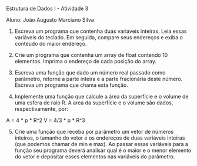 Estrutura de Dados I - Atividade 3

Aluno: João Augusto Marciano Silva

1. Escreva um programa que contenha duas variaveis inteiras. Leia essas variáveis do teclado. Em seguida, compare seus endereços e exiba o conteudo do maior endereço.

2. Crie um programa que contenha um array de float contendo 10 elementos. Imprima o endereço de cada posição do array.

3. Escreva uma função que dado um número real passado como parâmetro, retorne a parte inteira e a parte fracionária deste número. Escreva um programa que chama esta função.

4. Implemente uma função que calcule a área da superfície e o volume de uma esfera de raio R. A area da superfície e o volume são dados, respectivamente, por:

A = 4 * p * R^2
V = 4/3 * p * R^3

5. Crie uma função que receba por parâmetro um vetor de números inteiros, o tamanho do vetor e os endereços de duas variáveis inteiras (que podemos chamar de min e max). Ao passar essas variáveis para a função seu programa deverá analisar qual é o maior e o menor elemento do vetor e depositar esses elementos nas variáveis do parâmetro.
